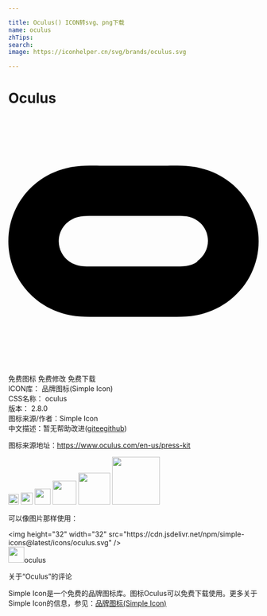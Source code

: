 ```yaml
---

title: Oculus() ICON转svg、png下载
name: oculus
zhTips: 
search: 
image: https://iconhelper.cn/svg/brands/oculus.svg

---
```


# Oculus  <small style="font-size: 60%;font-weight: 100"></small>

<div id="svg" class="svg-wrap">
<svg role="img" viewBox="0 0 24 24" xmlns="http://www.w3.org/2000/svg"><title>Oculus icon</title><path d="M18.135 13.949c-.319.221-.675.355-1.057.416s-.761.049-1.142.049H8.063c-.382 0-.762.014-1.145-.049-.381-.063-.734-.195-1.057-.416-.643-.451-1.027-1.17-1.027-1.951 0-.796.387-1.515 1.029-1.95.314-.225.674-.359 1.049-.42s.75-.061 1.141-.061h7.875c.375 0 .765-.014 1.14.046s.735.194 1.051.405c.645.434 1.02 1.17 1.02 1.949 0 .78-.391 1.5-1.035 1.95l.031.032zm3.174-7.555c-.845-.678-1.812-1.146-2.865-1.398-.6-.146-1.203-.211-1.822-.23-.449-.015-.899-.01-1.364-.01H8.76c-.457 0-.915-.005-1.372.01-.618.021-1.222.083-1.825.23-1.051.254-2.025.723-2.865 1.4C.99 7.761 0 9.82 0 12c0 2.182.99 4.241 2.689 5.606.846.678 1.815 1.146 2.865 1.4.603.146 1.206.211 1.823.229.45.016.9.012 1.365.012h6.496c.449 0 .914.004 1.364-.012.615-.018 1.215-.082 1.814-.229 1.05-.256 2.011-.723 2.866-1.402C23.01 16.24 24 14.18 24 12c0-2.181-.99-4.241-2.691-5.606z"/></svg>
</div>
<detail full-name='oculus'></detail>

<div class="detail-page">
<p>
<span><span class="badge-success badge">免费图标</span> <span class="badge-success badge">免费修改</span>  <span class="badge-success badge">免费下载</span> </span>
<br/>
<span>
ICON库：
<span class="badge-secondary badge">品牌图标(Simple Icon)</span> 
</span>
<br/>
<span>
CSS名称：
<span class="badge-secondary badge">oculus</span> 
</span>

<br/>
<span>
版本：
<span class="badge-secondary badge">2.8.0</span> 
</span>
<br/>
<span>图标来源/作者：<span class="badge-light badge">Simple Icon</span></span> 
<br/>
<span class="zh-detail">中文描述：暂无<span class="help-link"><span>帮助改进</span>(<a href="https://gitee.com/liuwave/icon-helper/edit/master/json/brands/oculus.json" target="_blank" rel="noopener noreferrer">gitee</a><a href="https://github.com/liuwave/icon-helper/edit/master/json/brands/oculus.json" target="_blank" rel="noopener noreferrer">github</a></span>)</span><br/>
</p>
</div><div class="description description alert alert-light"><p>图标来源地址：<a href="https://www.oculus.com/en-us/press-kit" target="_blank" rel="noopener noreferrer">https://www.oculus.com/en-us/press-kit</a></p></div>
<div class="alert alert-dark">
<img height="21" width="21" src="https://cdn.jsdelivr.net/npm/simple-icons@latest/icons/oculus.svg" />
<img height="24" width="24" src="https://cdn.jsdelivr.net/npm/simple-icons@latest/icons/oculus.svg" />
<img height="32" width="32" src="https://cdn.jsdelivr.net/npm/simple-icons@latest/icons/oculus.svg" />
<img height="48" width="48" src="https://cdn.jsdelivr.net/npm/simple-icons@latest/icons/oculus.svg" />
<img height="64" width="64" src="https://cdn.jsdelivr.net/npm/simple-icons@latest/icons/oculus.svg" />
<img height="96" width="96" src="https://cdn.jsdelivr.net/npm/simple-icons@latest/icons/oculus.svg" />

</div>
<div>
  <p>可以像图片那样使用：    
  </p>
  <div class="alert alert-primary" style="font-size: 14px">
    &lt;img height="32" width="32" src="https://cdn.jsdelivr.net/npm/simple-icons@latest/icons/oculus.svg" /&gt;
    <copy-btn content='<img height="32" width="32" src="https://cdn.jsdelivr.net/npm/simple-icons@latest/icons/oculus.svg" />'></copy-btn>
  </div>
  <div class="alert alert-secondary">
    <img height="32" width="32" src="https://cdn.jsdelivr.net/npm/simple-icons@latest/icons/oculus.svg" />oculus
    <copy-btn content="oculus" btn-title="复制图标名称"></copy-btn>
  </div>
</div>

<Vssue title="关于“Oculus”的评论" >关于“Oculus”的评论</Vssue>


<div><p>Simple Icon是一个免费的品牌图标库。图标Oculus可以免费下载使用。更多关于  Simple Icon的信息，参见：<a target="_blank" href="https://iconhelper.cn/brands.html">品牌图标(Simple Icon)</a>
</p></div>
